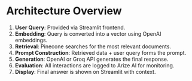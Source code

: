 # Architecture Overview

1. **User Query**: Provided via Streamlit frontend.
2. **Embedding**: Query is converted into a vector using OpenAI embeddings.
3. **Retrieval**: Pinecone searches for the most relevant documents.
4. **Prompt Construction**: Retrieved data + user query forms the prompt.
5. **Generation**: OpenAI or Groq API generates the final response.
6. **Evaluation**: All interactions are logged to Arize AI for monitoring.
7. **Display**: Final answer is shown on Streamlit with context.
